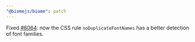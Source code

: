 ```yaml
---
"@biomejs/biome": patch
---
```


Fixed [#6064](https://github.com/biomejs/biome/issues/6064): now the CSS rule `noDuplicateFontNames` has a better detection of font families.
